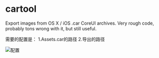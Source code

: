 cartool
=======

Export images from OS X / iOS .car CoreUI archives. Very rough code, probably tons wrong with it, but still useful.

需要的配置是：
1.Assets.car的路径
2.导出的路径

![配置](http://upload-images.jianshu.io/upload_images/678898-c1d3dae3734ae213.png?imageMogr2/auto-orient/strip%7CimageView2/2/w/1240)
